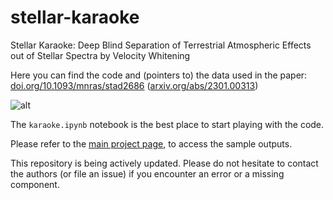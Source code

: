 # stellar-karaoke
Stellar Karaoke: Deep Blind Separation of Terrestrial Atmospheric Effects out of Stellar Spectra by Velocity Whitening

Here you can find the code and (pointers to) the data used in the paper: [doi.org/10.1093/mnras/stad2686](https://doi.org/10.1093/mnras/stad2686) ([arxiv.org/abs/2301.00313](https://arxiv.org/abs/2301.00313))

![alt](https://www.rawdataspeaks.org/wp-content/uploads/2023/09/Screenshot-from-2023-09-13-15-41-22.png "Stellar Karaoke")


<!--
If you use this code for research please cite:
    @article{sedaghat2023stellar,
      title={Stellar Karaoke: Deep blind separation of terrestrial atmospheric effects out of stellar spectra by velocity whitening},
      author={Sedaghat, Nima and Smart, Brianna M and Kalmbach, J Bryce and Howard, Erin L and Amindavar, Hamidreza},
      journal={Monthly Notices of the Royal Astronomical Society},
      pages={stad2686},
      year={2023},
      publisher={Oxford University Press}
    }
  
-->
The `karaoke.ipynb` notebook is the best place to start playing with the code.

Please refer to the [main project page](https://www.rawdataspeaks.org/projects/stellar-karaoke), to access the sample outputs.

This repository is being actively updated. Please do not hesitate to contact the authors (or file an issue) if you encounter an error or a missing component. 
